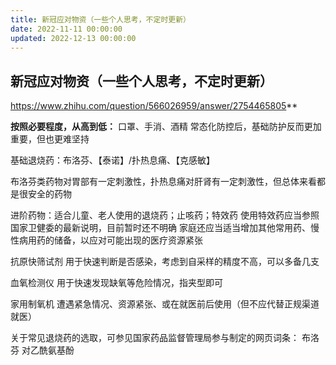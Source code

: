 ```yaml
---
title: 新冠应对物资（一些个人思考，不定时更新）
date: 2022-11-11 00:00:00
updated: 2022-12-13 00:00:00
---
```


## 新冠应对物资（一些个人思考，不定时更新）

https://www.zhihu.com/question/566026959/answer/2754465805**

**按照必要程度，从高到低：**
口罩、手消、酒精
常态化防控后，基础防护反而更加重要，但也更难坚持

基础退烧药：布洛芬、【泰诺】/扑热息痛、【克感敏】

布洛芬类药物对胃部有一定刺激性，扑热息痛对肝肾有一定刺激性，但总体来看都是很安全的药物

进阶药物：适合儿童、老人使用的退烧药；止咳药；特效药
使用特效药应当参照国家卫健委的最新说明，目前暂时还不明确
家庭还应当适当增加其他常用药、慢性病用药的储备，以应对可能出现的医疗资源紧张

抗原快筛试剂
用于快速判断是否感染，考虑到自采样的精度不高，可以多备几支

血氧检测仪
用于快速发现缺氧等危险情况，指夹型即可

家用制氧机
遭遇紧急情况、资源紧张、或在就医前后使用（但不应代替正规渠道就医）

关于常见退烧药的选取，可参见国家药品监督管理局参与制定的网页词条：
布洛芬
对乙酰氨基酚

